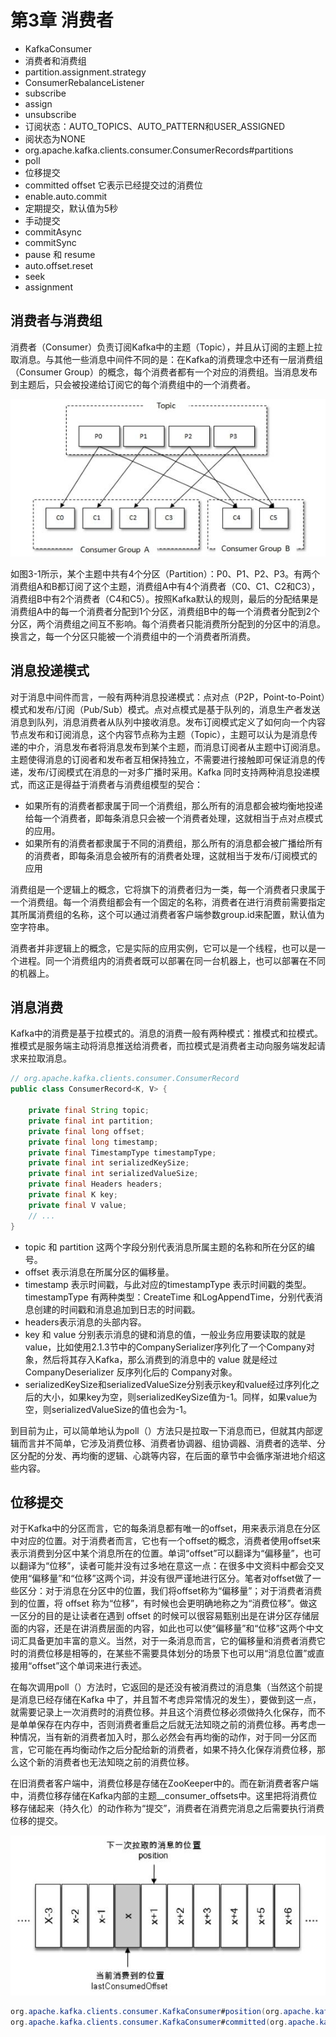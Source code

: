 # 第3章 消费者

- KafkaConsumer
- 消费者和消费组
- partition.assignment.strategy 
- ConsumerRebalanceListener
- subscribe
- assign
- unsubscribe
- 订阅状态：AUTO_TOPICS、AUTO_PATTERN和USER_ASSIGNED
- 阅状态为NONE
- org.apache.kafka.clients.consumer.ConsumerRecords#partitions
- poll
- 位移提交
- committed offset 它表示已经提交过的消费位
- enable.auto.commit
- 定期提交，默认值为5秒
- 手动提交
- commitAsync
- commitSync
- pause 和 resume
- auto.offset.reset
- seek
- assignment


##  消费者与消费组

消费者（Consumer）负责订阅Kafka中的主题（Topic），并且从订阅的主题上拉取消息。与其他一些消息中间件不同的是：在Kafka的消费理念中还有一层消费组（Consumer Group）的概念，每个消费者都有一个对应的消费组。当消息发布到主题后，只会被投递给订阅它的每个消费组中的一个消费者。


![kafka-consumer-group.png](./images/kafka-consumer-group.png)

如图3-1所示，某个主题中共有4个分区（Partition）：P0、P1、P2、P3。有两个消费组A和B都订阅了这个主题，消费组A中有4个消费者（C0、C1、C2和C3），消费组B中有2个消费者（C4和C5）。按照Kafka默认的规则，最后的分配结果是消费组A中的每一个消费者分配到1个分区，消费组B中的每一个消费者分配到2个分区，两个消费组之间互不影响。每个消费者只能消费所分配到的分区中的消息。换言之，每一个分区只能被一个消费组中的一个消费者所消费。

## 消息投递模式

对于消息中间件而言，一般有两种消息投递模式：点对点（P2P，Point-to-Point）模式和发布/订阅（Pub/Sub）模式。点对点模式是基于队列的，消息生产者发送消息到队列，消息消费者从队列中接收消息。发布订阅模式定义了如何向一个内容节点发布和订阅消息，这个内容节点称为主题（Topic），主题可以认为是消息传递的中介，消息发布者将消息发布到某个主题，而消息订阅者从主题中订阅消息。主题使得消息的订阅者和发布者互相保持独立，不需要进行接触即可保证消息的传递，发布/订阅模式在消息的一对多广播时采用。Kafka 同时支持两种消息投递模式，而这正是得益于消费者与消费组模型的契合：

- 如果所有的消费者都隶属于同一个消费组，那么所有的消息都会被均衡地投递给每一个消费者，即每条消息只会被一个消费者处理，这就相当于点对点模式的应用。
- 如果所有的消费者都隶属于不同的消费组，那么所有的消息都会被广播给所有的消费者，即每条消息会被所有的消费者处理，这就相当于发布/订阅模式的应用

消费组是一个逻辑上的概念，它将旗下的消费者归为一类，每一个消费者只隶属于一个消费组。每一个消费组都会有一个固定的名称，消费者在进行消费前需要指定其所属消费组的名称，这个可以通过消费者客户端参数group.id来配置，默认值为空字符串。

消费者并非逻辑上的概念，它是实际的应用实例，它可以是一个线程，也可以是一个进程。同一个消费组内的消费者既可以部署在同一台机器上，也可以部署在不同的机器上。

## 消息消费

Kafka中的消费是基于拉模式的。消息的消费一般有两种模式：推模式和拉模式。推模式是服务端主动将消息推送给消费者，而拉模式是消费者主动向服务端发起请求来拉取消息。

```java
// org.apache.kafka.clients.consumer.ConsumerRecord
public class ConsumerRecord<K, V> {

    private final String topic;
    private final int partition;
    private final long offset;
    private final long timestamp;
    private final TimestampType timestampType;
    private final int serializedKeySize;
    private final int serializedValueSize;
    private final Headers headers;
    private final K key;
    private final V value;
    // ...
}
```

- topic 和 partition 这两个字段分别代表消息所属主题的名称和所在分区的编号。
- offset 表示消息在所属分区的偏移量。
- timestamp 表示时间戳，与此对应的timestampType 表示时间戳的类型。timestampType 有两种类型：CreateTime 和LogAppendTime，分别代表消息创建的时间戳和消息追加到日志的时间戳。
- headers表示消息的头部内容。
- key 和 value 分别表示消息的键和消息的值，一般业务应用要读取的就是value，比如使用2.1.3节中的CompanySerializer序列化了一个Company对象，然后将其存入Kafka，那么消费到的消息中的 value 就是经过 CompanyDeserializer 反序列化后的 Company对象。
- serializedKeySize和serializedValueSize分别表示key和value经过序列化之后的大小，如果key为空，则serializedKeySize值为-1。同样，如果value为空，则serializedValueSize的值也会为-1。


到目前为止，可以简单地认为poll（）方法只是拉取一下消息而已，但就其内部逻辑而言并不简单，它涉及消费位移、消费者协调器、组协调器、消费者的选举、分区分配的分发、再均衡的逻辑、心跳等内容，在后面的章节中会循序渐进地介绍这些内容。


## 位移提交

对于Kafka中的分区而言，它的每条消息都有唯一的offset，用来表示消息在分区中对应的位置。对于消费者而言，它也有一个offset的概念，消费者使用offset来表示消费到分区中某个消息所在的位置。单词“offset”可以翻译为“偏移量”，也可以翻译为“位移”，读者可能并没有过多地在意这一点：在很多中文资料中都会交叉使用“偏移量”和“位移”这两个词，并没有很严谨地进行区分。笔者对offset做了一些区分：对于消息在分区中的位置，我们将offset称为“偏移量”；对于消费者消费到的位置，将 offset 称为“位移”，有时候也会更明确地称之为“消费位移”。做这一区分的目的是让读者在遇到 offset 的时候可以很容易甄别出是在讲分区存储层面的内容，还是在讲消费层面的内容，如此也可以使“偏移量”和“位移”这两个中文词汇具备更加丰富的意义。当然，对于一条消息而言，它的偏移量和消费者消费它时的消费位移是相等的，在某些不需要具体划分的场景下也可以用“消息位置”或直接用“offset”这个单词来进行表述。

在每次调用poll（）方法时，它返回的是还没有被消费过的消息集（当然这个前提是消息已经存储在Kafka 中了，并且暂不考虑异常情况的发生），要做到这一点，就需要记录上一次消费时的消费位移。并且这个消费位移必须做持久化保存，而不是单单保存在内存中，否则消费者重启之后就无法知晓之前的消费位移。再考虑一种情况，当有新的消费者加入时，那么必然会有再均衡的动作，对于同一分区而言，它可能在再均衡动作之后分配给新的消费者，如果不持久化保存消费位移，那么这个新的消费者也无法知晓之前的消费位移。

在旧消费者客户端中，消费位移是存储在ZooKeeper中的。而在新消费者客户端中，消费位移存储在Kafka内部的主题__consumer_offsets中。这里把将消费位移存储起来（持久化）的动作称为“提交”，消费者在消费完消息之后需要执行消费位移的提交。


![consumer-offset.png](./images/consumer-offset.png)

```java
org.apache.kafka.clients.consumer.KafkaConsumer#position(org.apache.kafka.common.TopicPartition)
org.apache.kafka.clients.consumer.KafkaConsumer#committed(org.apache.kafka.common.TopicPartition)
```
